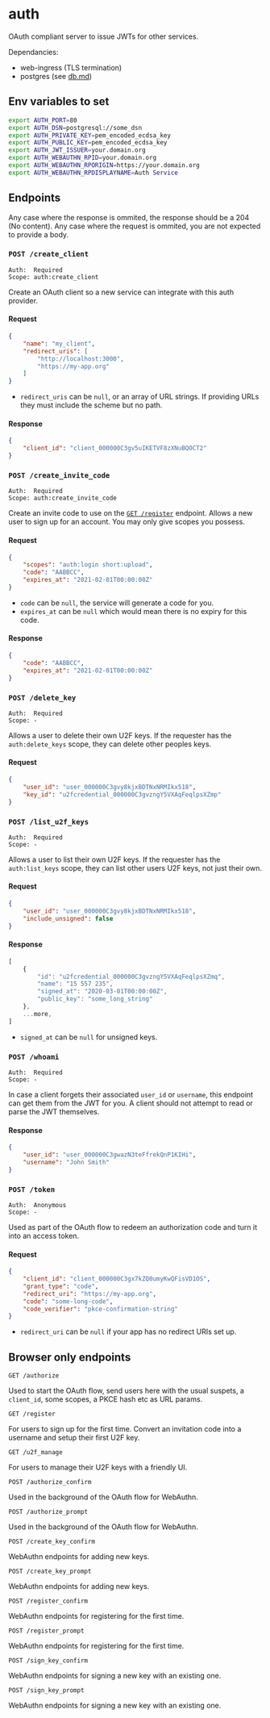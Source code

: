 # auth

OAuth compliant server to issue JWTs for other services.

Dependancies:

- web-ingress (TLS termination)
- postgres (see [db.md](db.md))

## Env variables to set

```bash
export AUTH_PORT=80
export AUTH_DSN=postgresql://some_dsn
export AUTH_PRIVATE_KEY=pem_encoded_ecdsa_key
export AUTH_PUBLIC_KEY=pem_encoded_ecdsa_key
export AUTH_JWT_ISSUER=your.domain.org
export AUTH_WEBAUTHN_RPID=your.domain.org
export AUTH_WEBAUTHN_RPORIGIN=https://your.domain.org
export AUTH_WEBAUTHN_RPDISPLAYNAME=Auth Service
```

## Endpoints

Any case where the response is ommited, the response should be a 204 (No content). Any case where the request is ommited, you are not expected to provide a body.

### `POST /create_client`

```
Auth:  Required
Scope: auth:create_client
```

Create an OAuth client so a new service can integrate with this auth provider.

#### Request

```json
{
	"name": "my_client",
	"redirect_uris": [
		"http://localhost:3000",
		"https://my-app.org"
	]
}
```

- `redirect_uris` can be `null`, or an array of URL strings. If providing URLs they must include the scheme but no path.

#### Response

```json
{
	"client_id": "client_000000C3gv5uIKETVF8zXNuBQOCT2"
}
```

### `POST /create_invite_code`

```
Auth:  Required
Scope: auth:create_invite_code
```

Create an invite code to use on the [`GET /register`](#browser-only-endpoints) endpoint. Allows a new user to sign up for an account. You may only give scopes you possess.

#### Request

```json
{
	"scopes": "auth:login short:upload",
	"code": "AABBCC",
	"expires_at": "2021-02-01T00:00:00Z"
}
```

- `code` can be `null`, the service will generate a code for you.
- `expires_at` can be `null` which would mean there is no expiry for this code.

#### Response

```json
{
	"code": "AABBCC",
	"expires_at": "2021-02-01T00:00:00Z"
}
```

### `POST /delete_key`

```
Auth:  Required
Scope: -
```

Allows a user to delete their own U2F keys. If the requester has the `auth:delete_keys` scope, they can delete other peoples keys.

#### Request

```json
{
	"user_id": "user_000000C3gvy8kjxBDTNxNRMIkx518",
	"key_id": "u2fcredential_000000C3gvzngY5VXAqFeqlpsXZmp"
}
```

### `POST /list_u2f_keys`

```
Auth:  Required
Scope: -
```

Allows a user to list their own U2F keys. If the requester has the `auth:list_keys` scope, they can list other users U2F keys, not just their own.

#### Request

```json
{
	"user_id": "user_000000C3gvy8kjxBDTNxNRMIkx518",
	"include_unsigned": false
}
```

#### Response

```js
[
	{
		"id": "u2fcredential_000000C3gvzngY5VXAqFeqlpsXZmq",
		"name": "15 557 235",
		"signed_at": "2020-03-01T00:00:00Z",
		"public_key": "some_long_string"
	},
	...more,
]
```

- `signed_at` can be `null` for unsigned keys.

### `POST /whoami`

```
Auth:  Required
Scope: -
```

In case a client forgets their associated `user_id` or `username`, this endpoint can get them from the JWT for you. A client should not attempt to read or parse the JWT themselves.

#### Response

```json
{
	"user_id": "user_000000C3gwazN3teFfrekQnP1KIHi",
	"username": "John Smith"
}
```

### `POST /token`

```
Auth:  Anonymous
Scope: -
```

Used as part of the OAuth flow to redeem an authorization code and turn it into an access token.

#### Request

```json
{
	"client_id": "client_000000C3gx7kZQ0umyKwQFisVD1OS",
	"grant_type": "code",
	"redirect_uri": "https://my-app.org",
	"code": "some-long-code",
	"code_verifier": "pkce-confirmation-string"
}
```

- `redirect_uri` can be `null` if your app has no redirect URIs set up.

## Browser only endpoints

`GET /authorize`

Used to start the OAuth flow, send users here with the usual suspets, a `client_id`, some scopes, a PKCE hash etc as URL params.

`GET /register`

For users to sign up for the first time. Convert an invitation code into a username and setup their first U2F key.

`GET /u2f_manage`

For users to manage their U2F keys with a friendly UI.

`POST /authorize_confirm`

Used in the background of the OAuth flow for WebAuthn.

`POST /authorize_prompt`

Used in the background of the OAuth flow for WebAuthn.

`POST /create_key_confirm`

WebAuthn endpoints for adding new keys.

`POST /create_key_prompt`

WebAuthn endpoints for adding new keys.

`POST /register_confirm`

WebAuthn endpoints for registering for the first time.

`POST /register_prompt`

WebAuthn endpoints for registering for the first time.

`POST /sign_key_confirm`

WebAuthn endpoints for signing a new key with an existing one.

`POST /sign_key_prompt`

WebAuthn endpoints for signing a new key with an existing one.
